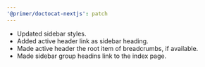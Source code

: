 ```yaml
---
'@primer/doctocat-nextjs': patch
---
```


- Updated sidebar styles.
- Added active header link as sidebar heading.
- Made active header the root item of breadcrumbs, if available.
- Made sidebar group headins link to the index page.
